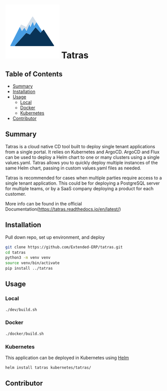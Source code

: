 # ![Test Image 1](tatras/tatras/static/images/tatras-small.svg) Tatras


Table of Contents
-----------------

* [Summary](#summary)
* [Installation](#installation)
* [Usage](#usage)
  * [Local](#local)
  * [Docker](#docker)
  * [Kubernetes](#kubernetes)
* [Contributor](#contributor)


## Summary

Tatras is a cloud native CD tool built to deploy single tenant applications from a single portal. It relies on Kubernetes and ArgoCD. ArgoCD and Flux can be used to deploy a Helm chart to one or many clusters using a single values.yaml. Tatras allows you to quickly deploy multiple instances of the same Helm chart, passing in custom values.yaml files as needed. 

Tatras is recommended for cases when multiple parties require access to a single tenant application. This could be for deploying a PostgreSQL server for multiple teams, or by a SaaS company deploying a product for each customer. 

More info can be found in the official Documentation(https://tatras.readthedocs.io/en/latest/)

## Installation

Pull down repo, set up environment, and deploy
```bash
git clone https://github.com/Extended-ERP/tatras.git
cd tatras
python3 -m venv venv
source venv/bin/activate
pip install ../tatras
```

## Usage

### Local

```bash
./dev/build.sh
```

### Docker

```bash
./docker/build.sh
```

### Kubernetes

This application can be deployed in Kubernetes using [Helm](https://helm.sh/)

```bash
helm install tatras kubernetes/tatras/
```

## Contributor


